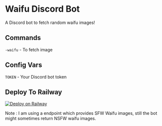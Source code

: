 # Waifu Discord Bot
A Discord bot to fetch random waifu images!
## Commands
`-waifu` - To fetch image
## Config Vars
`TOKEN` - Your Discord bot token

## Deploy To Railway
[![Deploy on Railway](https://railway.app/button.svg)](https://railway.app/new/template?template=https%3A%2F%2Fgithub.com%2FNisarga-Developer%2Fwaifu-bot-discord&envs=TOKEN&TOKENDesc=Your+Discord+Bot+Token)



Note : I am using a endpoint which provides SFW Waifu images, still the bot might sometimes return NSFW waifu images.
